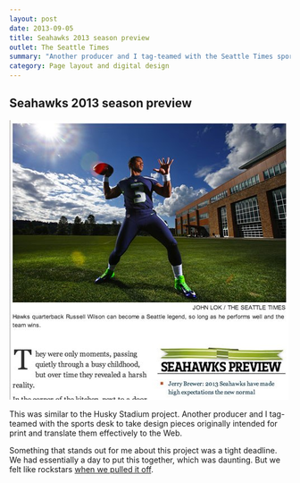 ```yaml
---
layout: post
date: 2013-09-05
title: Seahawks 2013 season preview
outlet: The Seattle Times
summary: "Another producer and I tag-teamed with the Seattle Times sports desk to take design pieces originally intended for print and translate them effectively to the web."
category: Page layout and digital design
---
```


## Seahawks 2013 season preview

<img src="/assets/img/20130905-russell-wilson.jpg" alt="A screenshot of the opening art of a story, showing Seahawks quarterback Russell Wilson"/>


This was similar to the Husky Stadium project. Another producer and I tag-teamed with the sports desk to take design pieces originally intended for print and translate them effectively to the Web.

Something that stands out for me about this project was a tight deadline. We had essentially a day to put this together, which was daunting. But we felt like rockstars [when we pulled it off](http://seattletimes.com/html/sportspages/2021747297_wilsonprofile08xml.html).
